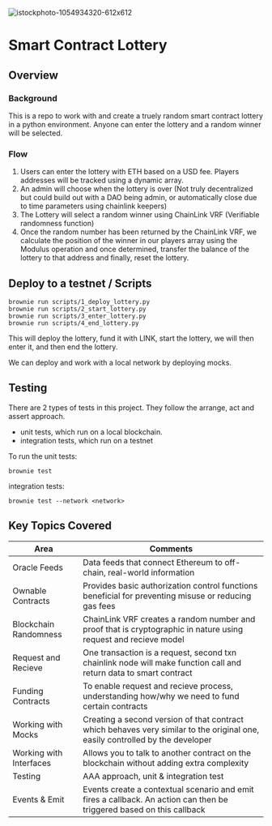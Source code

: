 ![istockphoto-1054934320-612x612](https://user-images.githubusercontent.com/53797436/169498822-a345a929-4e06-4674-bf84-143f94655833.jpg)

# Smart Contract Lottery

## Overview

### Background
This is a repo to work with and create a truely random smart contract lottery in a python environment. Anyone can enter the lottery and a random winner will be selected. 

### Flow

1. Users can enter the lottery with ETH based on a USD fee. Players addresses will be tracked using a dynamic array.
2. An admin will choose when the lottery is over (Not truly decentralized but could build out with a DAO being admin, or automatically close due to time parameters using chainlink keepers)
3. The Lottery will select a random winner using ChainLink VRF (Verifiable randomness function)
4. Once the random number has been returned by the ChainLink VRF, we calculate the position of the winner in our players array using the Modulus operation and once determined, transfer the balance of the lottery to that address and finally, reset the lottery.


## Deploy to a testnet / Scripts

```
brownie run scripts/1_deploy_lottery.py
brownie run scripts/2_start_lottery.py
brownie run scripts/3_enter_lottery.py
brownie run scripts/4_end_lottery.py
```
This will deploy the lottery, fund it with LINK, start the lottery, we will then enter it, and then end the lottery.

We can deploy and work with a local network by deploying mocks. 
## Testing

There are 2 types of tests in this project. They follow the arrange, act and assert approach.

- unit tests, which run on a local blockchain.
- integration tests, which run on a testnet

To run the unit tests:
```
brownie test
```
integration tests:
```
brownie test --network <network>
```

## Key Topics Covered
| Area      | Comments |
| ----------- | ----------- |
| Oracle Feeds      | Data feeds that connect Ethereum to off-chain, real-world information       |
| Ownable Contracts   | Provides basic authorization control functions beneficial for preventing misuse or reducing gas fees       |
| Blockchain Randomness | ChainLink VRF creates a random number and proof that is cryptographic in nature using request and recieve model |
| Request and Recieve | One transaction is a request, second txn chainlink node will make function call and return data to smart contract | 
| Funding Contracts | To enable request and recieve process, understanding how/why we need to fund certain contracts | 
| Working with Mocks | Creating a second version of that contract which behaves very similar to the original one, easily controlled by the developer | 
| Working with Interfaces | Allows you to talk to another contract on the blockchain without adding extra complexity | 
| Testing | AAA approach, unit & integration test | 
| Events & Emit | Events create a contextual scenario and emit fires a callback. An action can then be triggered based on this callback | 
